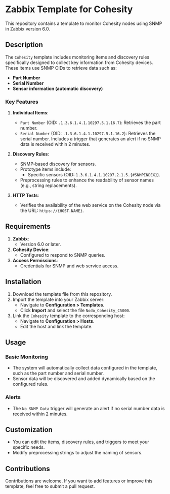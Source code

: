 # Zabbix Template for Cohesity

This repository contains a template to monitor Cohesity nodes using SNMP in Zabbix version 6.0.

## Description

The `Cohesity` template includes monitoring items and discovery rules specifically designed to collect key information from Cohesity devices. These items use SNMP OIDs to retrieve data such as:

- **Part Number**
- **Serial Number**
- **Sensor information (automatic discovery)**

### Key Features

1. **Individual Items**:
   - `Part Number` (OID: `.1.3.6.1.4.1.10297.5.1.16.7`): Retrieves the part number.
   - `Serial Number` (OID: `.1.3.6.1.4.1.10297.5.1.16.2`): Retrieves the serial number. Includes a trigger that generates an alert if no SNMP data is received within 2 minutes.

2. **Discovery Rules**:
   - SNMP-based discovery for sensors.
   - Prototype items include:
     - Specific sensors (OID: `1.3.6.1.4.1.10297.2.1.5.{#SNMPINDEX}`).
   - Preprocessing rules to enhance the readability of sensor names (e.g., string replacements).

3. **HTTP Tests**:
   - Verifies the availability of the web service on the Cohesity node via the URL: `https://{HOST.NAME}`.

## Requirements

1. **Zabbix**:
   - Version 6.0 or later.
2. **Cohesity Device**:
   - Configured to respond to SNMP queries.
3. **Access Permissions**:
   - Credentials for SNMP and web service access.

## Installation

1. Download the template file from this repository.
2. Import the template into your Zabbix server:
   - Navigate to **Configuration > Templates**.
   - Click **Import** and select the file `Nodo_Cohesity_C5000`.
3. Link the `Cohesity` template to the corresponding host:
   - Navigate to **Configuration > Hosts**.
   - Edit the host and link the template.

## Usage

### Basic Monitoring

- The system will automatically collect data configured in the template, such as the part number and serial number.
- Sensor data will be discovered and added dynamically based on the configured rules.

### Alerts

- The `No SNMP Data` trigger will generate an alert if no serial number data is received within 2 minutes.

## Customization

- You can edit the items, discovery rules, and triggers to meet your specific needs.
- Modify preprocessing strings to adjust the naming of sensors.

## Contributions

Contributions are welcome. If you want to add features or improve this template, feel free to submit a pull request.

